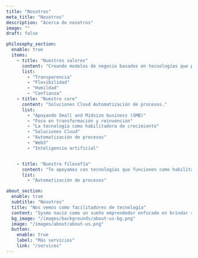 ```yaml
---
title: "Nosotros"
meta_title: "Nosotros"
description: "Acerca de nosotros"
image: ""
draft: false

philosophy_section:
  enable: true
  items:
    - title: "Nuestros valores"
      content: "Creando modelos de negocio basados en tecnologías que potencien a las personas."
      list:
        - "Transparencia"
        - "Flexibilidad"
        - "Humildad"
        - "Confianza"
    - title: "Nuestro core"
      content: "Soluciones Cloud Automatización de procesos."
      list:
        - "Apoyando Small and Midsize business (SMB)"
        - "Foco en transformación y reinvención"
        - "La tecnología como habilitadora de crecimiento"
        - "Soluciones Cloud"
        - "Automatización de procesos"
        - "Web3"
        - "Inteligencia artificial"


    - title: "Nuestra filosofía"
      content: "Te apoyamos con tecnologías que funcionen como habilitadoras de crecimiento."
      list:
        - "Automatización de procesos"

about_section:
  enable: true
  subtitle: "Nosotros"
  title: "Nos vemos como facilitadores de tecnología"
  content: "Sysmo nació como un sueño emprendedor enfocado en brindar soluciones tecnológicas. Comenzamos diseñando sitios web y desarrollando sistemas a medida, hasta especializarnos en nichos como la facturación electrónica o IA, firmando un acuerdo clave con Interbanking para integrar soluciones con empresas como Philips, MSD, Abbott, Maersk y Huawei. Con el tiempo, evolucionamos hacia el desarrollo de portales web, aplicaciones móviles y soluciones en la Nube. Hoy seguimos con la misma pasión por innovar y acompañar a las organizaciones en un mundo cada vez más digital."
  bg_image: "/images/backgrounds/about-us-bg.png"
  image: "/images/about/about-us.png"
  button:
    enable: true
    label: "Más servicios"
    link: "/services"
---
```

